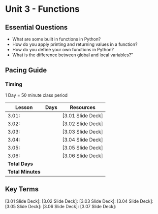 # Unit 3 - Functions

## Essential Questions

* What are some built in functions in Python?
* How do you apply printing and returning values in a function?
* How do you define your own functions in Python?
* What is the difference between global and local variables?"

## Pacing Guide

### Timing

1 Day = 50 minute class period

| Lesson | Days | Resources|
| ------ | -------------- | ---------|
| 3.01: | | [3.01 Slide Deck] |
| 3.02: | | [3.02 Slide Deck] |
| 3.03: | | [3.03 Slide Deck] |
| 3.04: | | [3.04 Slide Deck] |
| 3.05: | | [3.05 Slide Deck] |
| 3.06: | | [3.06 Slide Deck] |
| **Total Days** |  | |
| **Total Minutes** | | |

## Key Terms

[3.01 Slide Deck]:
[3.02 Slide Deck]:
[3.03 Slide Deck]:
[3.04 Slide Deck]:
[3.05 Slide Deck]:
[3.06 Slide Deck]:
[3.07 Slide Deck]:
